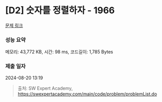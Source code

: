 # [D2] 숫자를 정렬하자 - 1966 

[문제 링크](https://swexpertacademy.com/main/code/problem/problemDetail.do?contestProbId=AV5PrmyKAWEDFAUq) 

### 성능 요약

메모리: 43,772 KB, 시간: 98 ms, 코드길이: 1,785 Bytes

### 제출 일자

2024-08-20 13:19



> 출처: SW Expert Academy, https://swexpertacademy.com/main/code/problem/problemList.do